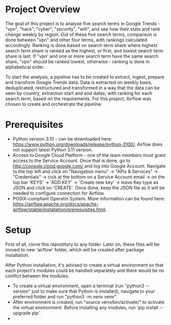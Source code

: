 # Project Overview
The goal of this project is to analyse five search terms in Google Trends - "vpn", "hack", "cyber", "security", "wifi", and see how their stats and rank change weekly by region. Out of these five search terms, comparison is done between "vpn" and other four terms, with rankings calculated accordingly. Ranking is done based on search term share where highest search term share is ranked as the highest, or first, and lowest search term share is last. If "vpn' and one or more search term have the same search share, "vpn" should be ranked lowest, otherwise - ranking is done in alphabetical order.

To start the analysis, a pipeline has to be created to extract, ingest, prepare and transform Google Trends data. Data is extracted on weekly basis, deduplicated, restructured and transformed in a way that the data can be seen by country, extraction start and end dates, with ranking for each search term, based on the requirements. For this project, Airflow was chosen to create and orchestrate the pipeline.

# Prerequisites
- Python version 3.10 - can be downloaded here: https://www.python.org/downloads/release/python-3100/. Airfow does not support latest Python 3.11 version.
- Access to Google Cloud Platform - one of the team members must grant access to the Service Account. Once that is done, go to http://console.cloud.google.com/ and log into Google Account. Navigate to the top left and click on "Navigation menu" -> "APIs & Services" -> "Credentials" -> cick at the bottom on a Service Account email -> on the top bar 'KEYS' -> 'ADD KEY' -> 'Create new key' -> leave Key type as JSON and click on 'CREATE'. Once done, keep the JSON file as it will be needed to configure connection for Airflow.
- POSIX-compliant Operatin System. More information can be found here: https://airflow.apache.org/docs/apache-airflow/stable/installation/prerequisites.html.

# Setup
First of all, clone this repostitory to any folder. Later on, these files will be moved to new 'airflow' folder, which will be created after package installation. 

After Python installation, it's advised to create a virtual environment so that each project's modules could be handled separately and there would be no conflict between the modules. 
- To create a virtual environment, open a terminal (run "python3 --version" just to make sure that Python is installed), navigate to your preferred folder and run "python3 -m venv venv". 
- After environment is created, run "source venv/bin/activate/" to activate the virtual environment. Before installing any modules, run 'pip install --upgrade pip'.
- 






